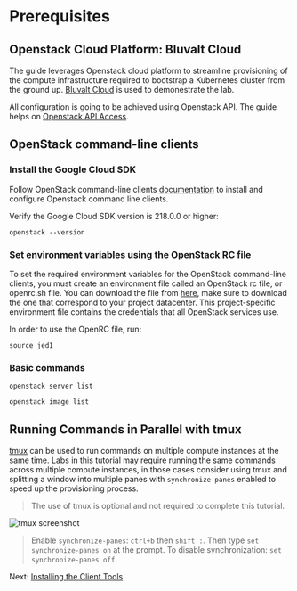 # Prerequisites

## Openstack Cloud Platform: Bluvalt Cloud

The guide leverages Openstack cloud platform to streamline provisioning of the compute infrastructure required to bootstrap a Kubernetes cluster from the ground up. [Bluvalt Cloud](https://cloud.bluvalt.com/) is used to demonestrate the lab.

All configuration is going to be achieved using Openstack API. The guide helps on [Openstack API Access](https://github.com/omermahgoub/openstack/wiki/Openstack-API-access). 


## OpenStack command-line clients

### Install the Google Cloud SDK

Follow OpenStack command-line clients [documentation](https://docs.openstack.org/newton/user-guide/common/cli-install-openstack-command-line-clients.html) to install and configure Openstack command line clients.

Verify the Google Cloud SDK version is 218.0.0 or higher:
```
openstack --version
```
### Set environment variables using the OpenStack RC file

To set the required environment variables for the OpenStack command-line clients, you must create an environment file called an OpenStack rc file, or openrc.sh file. You can download the file from [here](https://github.com/omermahgoub/openstack/tree/master/API), make sure to download the one that correspond to your project datacenter. This project-specific environment file contains the credentials that all OpenStack services use.

In order to use the OpenRC file, run:
``` 
source jed1
```
### Basic commands

```
openstack server list

openstack image list

```

## Running Commands in Parallel with tmux

[tmux](https://github.com/tmux/tmux/wiki) can be used to run commands on multiple compute instances at the same time. Labs in this tutorial may require running the same commands across multiple compute instances, in those cases consider using tmux and splitting a window into multiple panes with `synchronize-panes` enabled to speed up the provisioning process.

> The use of tmux is optional and not required to complete this tutorial.

![tmux screenshot](images/tmux-screenshot.png)

> Enable `synchronize-panes`: `ctrl+b` then `shift :`. Then type `set synchronize-panes on` at the prompt. To disable synchronization: `set synchronize-panes off`.

Next: [Installing the Client Tools](02-client-tools.md)
